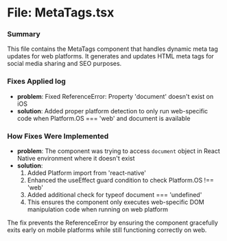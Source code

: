 # File: MetaTags.tsx

### Summary
This file contains the MetaTags component that handles dynamic meta tag updates for web platforms. It generates and updates HTML meta tags for social media sharing and SEO purposes.

### Fixes Applied log
- **problem**: Fixed ReferenceError: Property 'document' doesn't exist on iOS
- **solution**: Added proper platform detection to only run web-specific code when Platform.OS === 'web' and document is available

### How Fixes Were Implemented
- **problem**: The component was trying to access `document` object in React Native environment where it doesn't exist
- **solution**: 
  1. Added Platform import from 'react-native'
  2. Enhanced the useEffect guard condition to check Platform.OS !== 'web' 
  3. Added additional check for typeof document === 'undefined'
  4. This ensures the component only executes web-specific DOM manipulation code when running on web platform

The fix prevents the ReferenceError by ensuring the component gracefully exits early on mobile platforms while still functioning correctly on web.

